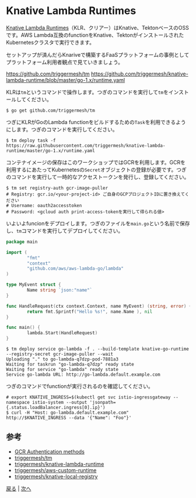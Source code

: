 # Knative Lambda Runtimes

[Knative Lambda Runtimes](https://github.com/triggermesh/knative-lambda-runtime)（KLR、クリアー）はKnative、TektonベースのOSSです。AWS Lambda互換のfunctionをKnative、TektonがインストールされたKubernetesクラスタで実行できます。

セットアップが済んだらKnariveで構築するFaaSプラットフォームの事例としてプラットフォーム利用者観点で見ていきましょう。

https://github.com/triggermesh/tm
https://github.com/triggermesh/knative-lambda-runtime/blob/master/go-1.x/runtime.yaml

KLRは`tm`というコマンドで操作します。つぎのコマンドを実行して`tm`をインストールしてください。

```shell
$ go get github.com/triggermesh/tm
```

つぎにKLRがGoのLambda functionをビルドするための`Task`を利用できるようにします。つぎのコマンドを実行してください。

```shell
$ tm deploy task -f https://raw.githubusercontent.com/triggermesh/knative-lambda-runtime/master/go-1.x/runtime.yaml
```

コンテナイメージの保存はこのワークショップではGCRを利用します。GCRを利用するにあたってKubernetesの`Secret`オブジェクトの登録が必要です。つぎのコマンドを実行して一時的なアクセストークンを発行し、登録してください。

```
$ tm set registry-auth gcr-image-puller
# Registry: gcr.io/<your-project-id> ご自身のGCPプロジェクトIDに置き換えてください
# Username: oauth2accesstoken
# Password: <gcloud auth print-access-tokenを実行して得られる値>
```

いよいよfuncionをデプロイします。つぎのファイルを`main.go`という名前で保存し、`tm`コマンドを実行してデプロイしてください。

```go
package main

import (
        "fmt"
        "context"
        "github.com/aws/aws-lambda-go/lambda"
)

type MyEvent struct {
        Name string `json:"name"`
}

func HandleRequest(ctx context.Context, name MyEvent) (string, error) {
        return fmt.Sprintf("Hello %s!", name.Name ), nil
}

func main() {
        lambda.Start(HandleRequest)
}
```

```shell
$ tm deploy service go-lambda -f . --build-template knative-go-runtime --registry-secret gcr-image-puller --wait
Uploading "." to go-lambda-q7dzp-pod-7881a3
Waiting for taskrun "go-lambda-q7dzp" ready state
Waiting for service "go-lambda" ready state
Service go-lambda URL: http://go-lambda.default.example.com
```

つぎのコマンドでfunctionが実行されるのを確認してください。

```shell
# export KNATIVE_INGRESS=$(kubectl get svc istio-ingressgateway --namespace istio-system --output 'jsonpath={.status.loadBalancer.ingress[0].ip}')
$ curl -H "Host: go-lambda.default.example.com" http://$KNATIVE_INGRESS --data '{"Name": "Foo"}'
```

## 参考

* [GCR Authentication methods](https://cloud.google.com/container-registry/docs/advanced-authentication)
* [triggermesh/tm](https://github.com/triggermesh/tm)
* [triggermesh/knative-lambda-runtime](https://github.com/triggermesh/knative-lambda-runtime)
* [triggermesh/aws-custom-runtime](https://github.com/triggermesh/aws-custom-runtime)
* [triggermesh/knative-local-registry](https://github.com/triggermesh/knative-local-registry)

[戻る](step1.md) | [次へ](step3.md)
